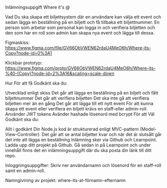 Inlämningsuppgift Where it's @

Vad
Du ska skapa ett biljettsystem där en användare kan välja ett event och sedan lägga en beställning på en biljett och få tillbaka ett biljettnummer. En person som arbetar som personal kan logga in och verifiera biljetten och den som har en roll som admin kan skapa nya event och lägga till dessa.

Figmaskiss: https://www.figma.com/file/GV66ObVWEN62rdaU4MeO6h/Where-its-Copy?node-id=0%3A1

Klickbar prototyp: https://www.figma.com/proto/GV66ObVWEN62rdaU4MeO6h/Where-its-%40-(Copy)?node-id=2%3A16&scaling=scale-down

Hur
För att få Godkänt ska du:

Utvecklad enligt skiss
Det går att lägga en beställning på en biljett och fått biljettnummer
Det går att verifiera biljetten
Det ska inte gå att verifiera biljetten mer än en gång
Det går att lägga till ett nytt event
För att kunna skapa ett event eller verifiera en biljett krävs en staff-eller admin-roll.
Använder JWT tokens
Avänder hashade lösenord med bcrypt
För att Väl Godkänt ska du:

Allt i godkänt
Din Node.js kod är strukturerad enligt MVC-pattern (Model-View-Controller).
Det går att se antal biljetter kvar och när det är slutsålt går det inte att lägga en beställning
Inlämning sker via Github och Learnpoint. Ladda upp ditt projekt på Github. Gå sedan in på Learnpoint och under innehåll finns det en inlämningsuppgift där du ska posta din länk till ditt repo.

Inloggningsuppgifter: Skriv ner användarnamn och lösenord för en staff-roll samt en admin-roll.

Namngivining av projekt: where-its-at-förnamn-efternamn
